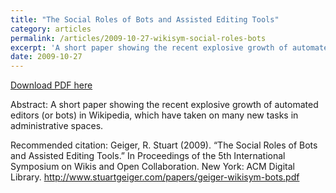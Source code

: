 ```yaml
---
title: "The Social Roles of Bots and Assisted Editing Tools"
category: articles
permalink: /articles/2009-10-27-wikisym-social-roles-bots
excerpt: 'A short paper showing the recent explosive growth of automated editors (or bots) in Wikipedia, which have taken on many new tasks in administrative spaces.'
date: 2009-10-27
---
```


<a href='http://www.stuartgeiger.com/papers/geiger-wikisym-bots.pdf'>Download PDF here</a>

Abstract: A short paper showing the recent explosive growth of automated editors (or bots) in Wikipedia, which have taken on many new tasks in administrative spaces.

 Recommended citation: Geiger, R. Stuart (2009). “The Social Roles of Bots and Assisted Editing Tools.”  In Proceedings of the 5th International Symposium on Wikis and Open Collaboration. New York: ACM Digital Library. http://www.stuartgeiger.com/papers/geiger-wikisym-bots.pdf